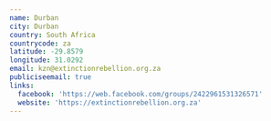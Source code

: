 ```yaml
---
name: Durban
city: Durban
country: South Africa
countrycode: za
latitude: -29.8579
longitude: 31.0292
email: kzn@extinctionrebellion.org.za
publiciseemail: true
links:
  facebook: 'https://web.facebook.com/groups/2422961531326571'
  website: 'https://extinctionrebellion.org.za'
---
```


